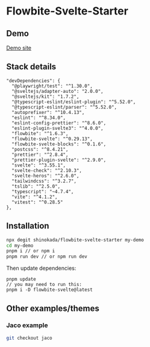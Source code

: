# Flowbite-Svelte-Starter

## Demo

[Demo site](https://flowbite-svelte-starter.vercel.app/)

## Stack details

```
"devDependencies": {
  "@playwright/test": "^1.30.0",
  "@sveltejs/adapter-auto": "2.0.0",
  "@sveltejs/kit": "1.7.2",
  "@typescript-eslint/eslint-plugin": "^5.52.0",
  "@typescript-eslint/parser": "^5.52.0",
  "autoprefixer": "^10.4.13",
  "eslint": "^8.34.0",
  "eslint-config-prettier": "^8.6.0",
  "eslint-plugin-svelte3": "^4.0.0",
  "flowbite": "^1.6.3",
  "flowbite-svelte": "^0.29.13",
  "flowbite-svelte-blocks": "^0.1.6",
  "postcss": "^8.4.21",
  "prettier": "^2.8.4",
  "prettier-plugin-svelte": "^2.9.0",
  "svelte": "^3.55.1",
  "svelte-check": "^2.10.3",
  "svelte-heros": "^2.6.0",
  "tailwindcss": "^3.2.7",
  "tslib": "^2.5.0",
  "typescript": "~4.7.4",
  "vite": "^4.1.2",
  "vitest": "^0.28.5"
},
```

## Installation

```sh
npx degit shinokada/flowbite-svelte-starter my-demo
cd my-demo
pnpm i // or npm i
pnpm run dev // or npm run dev
```

Then update dependencies:

```
pnpm update
// you may need to run this:
pnpm i -D flowbite-svelte@latest
```

## Other examples/themes

### Jaco example

```sh
git checkout jaco
```
